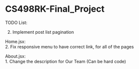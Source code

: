 # CS498RK-Final_Project

TODO List:

2. Implement post list pagination

Home.jsx:
	<br>2. Fix responsive menu to have correct link, for all of the pages

About.jsx:
	<br>1. Change the description for Our Team (Can be hard code)
